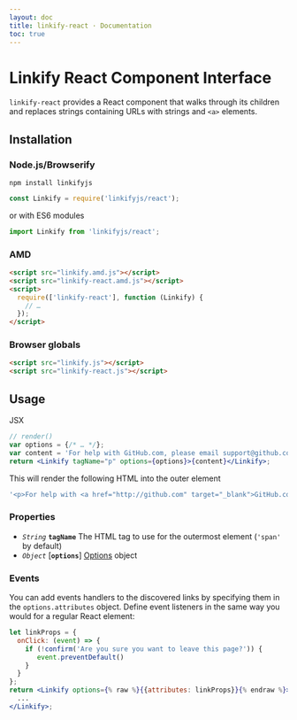 ```yaml
---
layout: doc
title: linkify-react · Documentation
toc: true
---
```


# Linkify React Component Interface

`linkify-react` provides a React component that walks through its children and
replaces strings containing URLs with strings and `<a>` elements.

## Installation

### Node.js/Browserify

```
npm install linkifyjs
```

```js
const Linkify = require('linkifyjs/react');
```

or with ES6 modules

```js
import Linkify from 'linkifyjs/react';
```

### AMD

```html
<script src="linkify.amd.js"></script>
<script src="linkify-react.amd.js"></script>
<script>
  require(['linkify-react'], function (Linkify) {
    // …
  });
</script>
```

### Browser globals

```html
<script src="linkify.js"></script>
<script src="linkify-react.js"></script>
```

## Usage

JSX

```jsx
// render()
var options = {/* … */};
var content = 'For help with GitHub.com, please email support@github.com';
return <Linkify tagName="p" options={options}>{content}</Linkify>;
```

This will render the following HTML into the outer element

```js
'<p>For help with <a href="http://github.com" target="_blank">GitHub.com</a>, please email <a href="mailto:support@github.com">support@github.com</a></p>'
```

### Properties

* _`String`_ **`tagName`** The HTML tag to use for the outermost element (`'span'` by default)
* _`Object`_ [**`options`**] [Options](options.html) object

### Events

You can add events handlers to the discovered links by specifying them in the
`options.attributes` object. Define event listeners in the same way you would
for a regular React element:

```jsx
let linkProps = {
  onClick: (event) => {
    if (!confirm('Are you sure you want to leave this page?')) {
       event.preventDefault()
    }
  }
};
return <Linkify options={% raw %}{{attributes: linkProps}}{% endraw %}>
  ...
</Linkify>;
```
